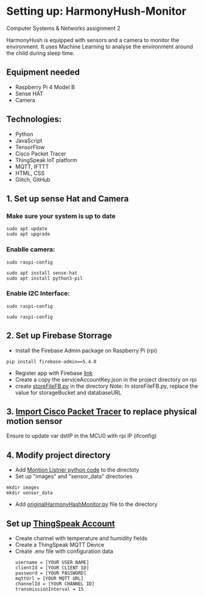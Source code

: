 # Setting up: HarmonyHush-Monitor 
Computer Systems &amp; Networks assignment 2

<p>HarmonyHush is equipped with sensors and a camera to monitor the environment. It uses Machine Learning to analyse the environment around the child during sleep time.</p>

## Equipment needed
- Raspberry Pi 4 Model B
- Sense HAT
- Camera

## Technologies:
- Python
- JavaScript
- TensorFlow
- Cisco Packet Tracer
- ThingSpeak IoT platform
- MQTT, IFTTT
- HTML, CSS
- Glitch, GitHub

## 1. Set up sense Hat and Camera
### Make sure your system is up to date 
```
sudo apt update
sudo apt upgrade
```

### Enablle camera:
```
sudo raspi-config

sudo apt install sense-hat
sudo apt install python3-pil
```
### Enable I2C Interface:
```
sudo raspi-config

sudo raspi-config
```

## 2. Set up Firebase Storrage

- Install the Firebase Admin package on Raspberry Pi (rpi)
```
pip install firebase-admin==5.4.0
```
- Register app with Firebase [link](https://firebase.google.com/docs/web/setup)
- Create a copy the serviceAccountKey.json in the project directory on rpi
- create [storeFileFB.py](https://github.com/Ruslan-Zhabskyi/HarmonyHush-Monitor/blob/main/storeFileFB.py) in the directory
Note: In storeFileFB.py, replace the value for storageBucket and databaseURL

## 3. [Import Cisco Packet Tracer](https://github.com/Ruslan-Zhabskyi/HarmonyHush-Monitor/blob/main/motion_detector.pkt) to replace physical motion sensor
Ensure to update var dstIP in the MCU0 with rpi IP (ifconfig)

## 4. Modify project directory
- Add [Montion Listner python code](https://github.com/Ruslan-Zhabskyi/HarmonyHush-Monitor/blob/main/udpMotionListner.py) to the directoty
- Set up "images" and "sensor_data" directories
```
mkdir images
mkdir sensor_data
```
- Add [originalHarmonyHashMonitor.py](https://github.com/Ruslan-Zhabskyi/HarmonyHush-Monitor/blob/main/originalHarmonyHashMonitor.py) file to the directory

## Set up [ThingSpeak Account](https://thingspeak.com/)
- Create channel with temperature and humidity fields
- Create a ThingSpeak MQTT Device
- Create .env file with configuration data
  ```
  username = [YOUR USER NAME]
  clientId = [YOUR CLIENT ID]
  password = [YOUR PASSWORD]
  mqttUrl = [YOUR MQTT URL]
  channelId = [YOUR CHANNEL ID]
  transmissionInterval = 15
  ```


